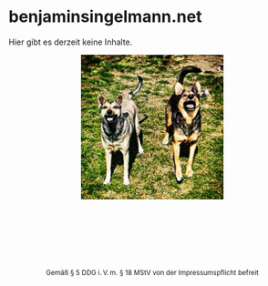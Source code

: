 # benjaminsingelmann.net

Hier gibt es derzeit keine Inhalte.

<center>
    <img src="assets/img/wuggos.jpg" width="250"/>

<br>
<br>
<br>
<br>
<br>
<br>
<br>

<small>Gemäß § 5 DDG i. V. m. § 18 MStV von der Impressumspflicht befreit</small>

</center>
